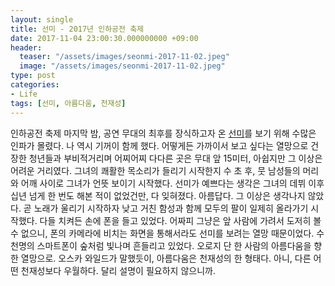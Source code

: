 ```yaml
---
layout: single
title: 선미 - 2017년 인하공전 축제
date: 2017-11-04 23:00:30.000000000 +09:00
header:
  teaser: "/assets/images/seonmi-2017-11-02.jpeg"
  image: "/assets/images/seonmi-2017-11-02.jpeg"
type: post
categories:
- Life
tags: [선미, 아름다움, 천재성]
---
```


인하공전 축제 마지막 밤, 공연 무대의 최후를 장식하고자 온 [선미]를 보기 위해 수많은 인파가 몰렸다. 나 역시 기꺼이 함께 했다. 어떻게든 가까이서 보고 싶다는 열망으로 건장한 청년들과 부비적거리며 어찌어찌 다다른 곳은 무대 앞 15미터, 아쉽지만 그 이상은 어려운 거리였다. 그녀의 쾌활한 목소리가 들리기 시작한지 수 초 후, 뭇 남성들의 머리와 어깨 사이로 그녀가 언뜻 보이기 시작했다. 선미가 예쁘다는 생각은 그녀의 데뷔 이후 십년 넘게 한 번도 해본 적이 없었건만, 다 잊혀졌다. 아름답다. 그 이상은 생각나지 않았다. 곧 노래가 울리기 시작하자 낮고 거친 함성과 함께 모두의 팔이 일제히 올라가기 시작했다. 다들 치켜든 손에 폰을 들고 있었다. 어짜피 그냥은 앞 사람에 가려서 도저히 볼 수 없으니, 폰의 카메라에 비치는 화면을 통해서라도 선미를 보려는 열망 때문이었다. 수 천명의 스마트폰이 숲처럼 빛나며 흔들리고 있었다. 오로지 단 한 사람의 아름다움을 향한 열망으로. 오스카 와일드가 말했듯이, 아름다움은 천재성의 한 형태다. 아니, 다른 어떤 천재성보다 우월하다. 달리 설명이 필요하지 않으니까.

[선미]: https://www.instagram.com/miyayeah/
